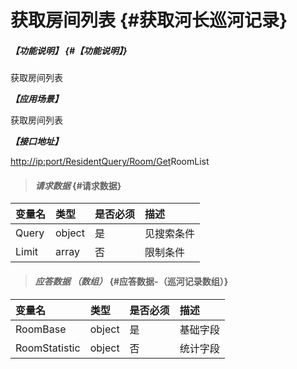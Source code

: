 # 获取房间列表 {#获取河长巡河记录}

##### _【功能说明】_ {#【功能说明】}

获取房间列表

_**【应用场景】**_

获取房间列表

_**【接口地址】**_

[http://ip:port/ResidentQuery/Room/Get](http://ip:port/HMQuery/PatrolRiver/GetPatrolRivers)RoomList

> #### _请求数据_ {#请求数据}

| 变量名 | 类型 | 是否必须 | 描述 |
| :--- | :--- | :--- | :--- |
| Query | object | 是 | 见搜索条件 |
| Limit | array | 否 | 限制条件 |

> #### _应答数据 （数组）_ {#应答数据-（巡河记录数组）}

| 变量名 | 类型 | 是否必须 | 描述 |
| :--- | :--- | :--- | :--- |
| RoomBase | object | 是 | 基础字段 |
| RoomStatistic | object | 否 | 统计字段 |



